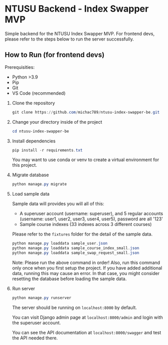 # NTUSU Backend - Index Swapper MVP

Simple backend for the NTUSU Index Swapper MVP. For frontend devs, please refer to the steps below to run the server successfully.

## How to Run (for frontend devs)

Prerequisities:

- Python >3.9
- Pip
- Git
- VS Code (recommended)

1. Clone the repository

    ```powershell
    git clone https://github.com/michac789/ntusu-index-swapper-be.git
    ```

2. Change your directory inside of the project

    ```powershell
    cd ntusu-index-swapper-be
    ```

3. Install dependencies

   ```powershell
   pip install -r requirements.txt
   ```

   You may want to use conda or venv to create a virtual environment for this project.

4. Migrate database

   ```powershell
   python manage.py migrate
   ```

5. Load sample data

   Sample data will provides you will all of this:
   - A superuser account (username: superuser), and 5 regular accounts (username: user1, user2, user3, user4, user5), password are all '123'
   - Sample course indexes (33 indexes across 3 different courses)

   Please refer to the `fixtures` folder for the detail of the sample data.

   ```powershell
   python manage.py loaddata sample_user.json
   python manage.py loaddata sample_course_index_small.json
   python manage.py loaddata sample_swap_request_small.json
   ```

   Note: Please run the above command in order!
   Also, run this command only once when you first setup the project.
   If you have added additional data, running this may cause an error.
   In that case, you might consider resetting the database before loading the sample data.

6. Run server

   ```powershell
   python manage.py runserver
   ```

   The server should be running on `localhost:8000` by default.

   You can visit Django admin page at `localhost:8000/admin` and login with the superuser account.

   You can see the API documentation at `localhost:8000/swagger` and test the API needed there.
